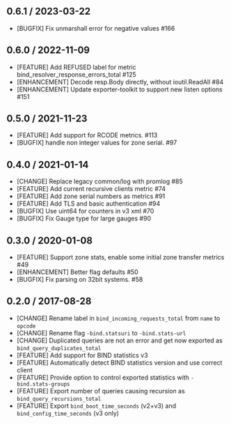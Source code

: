 ## 0.6.1 / 2023-03-22

* [BUGFIX] Fix unmarshall error for negative values #166

## 0.6.0 / 2022-11-09

* [FEATURE] Add REFUSED label for metric bind_resolver_response_errors_total #125
* [ENHANCEMENT] Decode resp.Body directly, without ioutil.ReadAll #84
* [ENHANCEMENT] Update exporter-toolkit to support new listen options #151

## 0.5.0 / 2021-11-23

* [FEATURE] Add support for RCODE metrics. #113
* [BUGFIX] handle non integer values for zone serial. #97

## 0.4.0 / 2021-01-14

* [CHANGE] Replace legacy common/log with promlog #85
* [FEATURE] Add current recursive clients metric #74
* [FEATURE] Add zone serial numbers as metrics #91
* [FEATURE] Add TLS and basic authentication #94
* [BUGFIX] Use uint64 for counters in v3 xml #70
* [BUGFIX] Fix Gauge type for large gauges #90

## 0.3.0 / 2020-01-08

* [FEATURE] Support zone stats, enable some initial zone transfer metrics #49
* [ENHANCEMENT] Better flag defaults #50
* [BUGFIX] Fix parsing on 32bit systems. #58

## 0.2.0 / 2017-08-28

* [CHANGE] Rename label in `bind_incoming_requests_total` from `name` to `opcode`
* [CHANGE] Rename flag `-bind.statsuri` to `-bind.stats-url`
* [CHANGE] Duplicated queries are not an error and get now exported as `bind_query_duplicates_total`
* [FEATURE] Add support for BIND statistics v3
* [FEATURE] Automatically detect BIND statistics version and use correct client
* [FEATURE] Provide option to control exported statistics with `-bind.stats-groups`
* [FEATURE] Export number of queries causing recursion as `bind_query_recursions_total`
* [FEATURE] Export `bind_boot_time_seconds` (v2+v3) and `bind_config_time_seconds` (v3 only)
